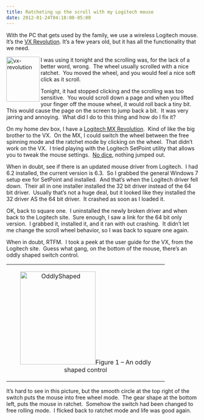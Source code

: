 ```yaml
---
title: Ratcheting up the scroll with my Logitech mouse
date: 2012-01-24T04:18:00-05:00
---
```

With the PC that gets used by the family, we use a wireless Logitech mouse. It’s the [VX Revolution](http://www.logitech.com/en-us/428/165?softwareid=671&osid=14). It’s a few years old, but it has all the functionality that we need. 

[<img loading="lazy" title="vx-revolution" border="0" alt="vx-revolution" align="left" src="https://i2.wp.com/lh5.ggpht.com/-a7RiZ-kFBH4/Tx4xELzmqMI/AAAAAAAAAkk/TKmVz-8Tnuk/vx-revolution_thumb.png?resize=87%2C118" width="87" height="118"   />](https://i2.wp.com/lh4.ggpht.com/-auRfGrFKPVM/Tx4xD_QGNRI/AAAAAAAAAkc/u2328dhrPUM/s1600-h/vx-revolution%25255B2%25255D.png)I was using it tonight and the scrolling was, for the lack of a better word, wrong.  The wheel usually scrolled with a nice ratchet.  You moved the wheel, and you would feel a nice soft click as it scroll.

Tonight, it had stopped clicking and the scrolling was too sensitive.  You would scroll down a page and when you lifted your finger off the mouse wheel, it would roll back a tiny bit.  This would cause the page on the screen to jump back a bit.  It was very jarring and annoying.  What did I do to this thing and how do I fix it?

On my home dev box, I have a [Logitech MX Revolution](http://www.logitech.com/en-us/support-downloads/downloads/mice/devices/130).  Kind of like the big brother to the VX.  On the MX, I could switch the wheel between the free spinning mode and the ratchet mode by clicking on the wheel.  That didn’t work on the VX.  I tried playing with the Logitech SetPoint utility that allows you to tweak the mouse settings.  [No dice](http://washedupcelebrities.blogspot.com/2009/08/andrew-dice-clay.html), nothing jumped out.

When in doubt, see if there is an updated mouse driver from Logitech.  I had 6.2 installed, the current version is 6.3.  So I grabbed the general Windows 7 setup exe for SetPoint and installed.  And that’s when the Logitech driver fell down.  Their all in one installer installed the 32 bit driver instead of the 64 bit driver.  Usually that’s not a huge deal, but it looked like they installed the 32 driver AS the 64 bit driver.  It crashed as soon as I loaded it.

OK, back to square one.  I uninstalled the newly broken driver and when back to the Logitech site.  Sure enough, I saw a link for the 64 bit only version.  I grabbed it, installed it, and it ran with out crashing.  It didn’t let me change the scroll wheel behavior, so I was back to square one again.

When in doubt, RTFM.  I took a peek at the user guide for the VX, from the Logitech site.  Guess what gang, on the bottom of the mouse, there’s an oddly shaped switch control.

<table border="0" cellspacing="0" cellpadding="2" width="400">
  <tr>
    <td valign="top" width="400">
      <p align="center">
        <a href="https://i1.wp.com/lh6.ggpht.com/-mLMUvihYVME/Tx4xETCWJQI/AAAAAAAAAks/6OzgjdGm7-s/s1600-h/OddlyShaped%25255B4%25255D.png"><img loading="lazy" title="OddlyShaped" border="0" alt="OddlyShaped" src="https://i1.wp.com/lh5.ggpht.com/-yCOxCH7ZPc8/Tx4xEiykf5I/AAAAAAAAAk0/HhFZkP1iJLI/OddlyShaped_thumb%25255B2%25255D.png?resize=198%2C244" width="198" height="244"   /></a>Figure 1 – An oddly shaped control
      </p>
    </td>
  </tr>
</table>

It’s hard to see in this picture, but the smooth circle at the top right of the switch puts the mouse into free wheel mode.  The gear shape at the bottom left, puts the mouse in ratchet.  Somehow the switch had been changed to free rolling mode.  I flicked back to ratchet mode and life was good again.
